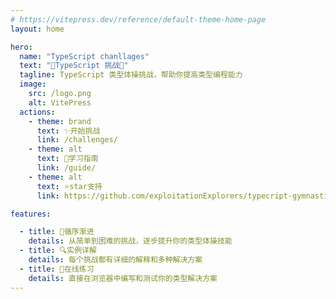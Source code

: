 ```yaml
---
# https://vitepress.dev/reference/default-theme-home-page
layout: home

hero:
  name: "TypeScript chanllages"
  text: "🚀TypeScript 挑战🚀"
  tagline: TypeScript 类型体操挑战，帮助你提高类型编程能力
  image:
    src: /logo.png
    alt: VitePress
  actions:
    - theme: brand
      text: ✨开始挑战
      link: /challenges/
    - theme: alt
      text: 📝学习指南
      link: /guide/
    - theme: alt
      text: ⭐star支持
      link: https://github.com/exploitationExplorers/typecript-gymnastics-challenge

features:

  - title: 🧩循序渐进
    details: 从简单到困难的挑战，逐步提升你的类型体操技能
  - title: 🔍实例详解
    details: 每个挑战都有详细的解释和多种解决方案
  - title: 🧪在线练习
    details: 直接在浏览器中编写和测试你的类型解决方案
---
```



<Confetti />
<CartoonPlane/>